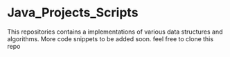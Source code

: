 # Java_Projects_Scripts
This repositories contains a implementations of various data structures and algorithms. More code snippets to be added soon. feel free to clone this repo
